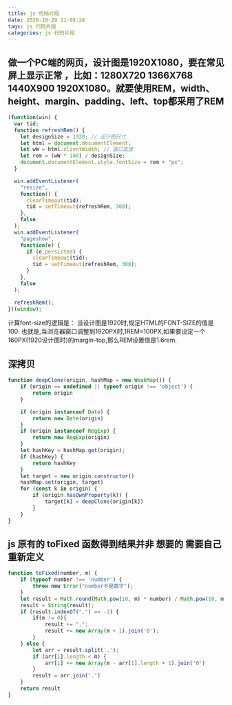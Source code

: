 ```yaml
---
title: js 代码片段
date: 2020-10-29 11:05:28
tags: js 代码片段
categories: js 代码片段
---
```


## 做一个PC端的网页，设计图是1920X1080，要在常见屏上显示正常 ，比如：1280X720 1366X768 1440X900 1920X1080。就要使用REM，width、height、margin、padding、left、top都采用了REM

``` javascript
(function(win) {
  var tid;
  function refreshRem() {
    let designSize = 1920; // 设计图尺寸
    let html = document.documentElement;
    let wW = html.clientWidth; // 窗口宽度
    let rem = (wW * 100) / designSize;
    document.documentElement.style.fontSize = rem + "px";
  }

  win.addEventListener(
    "resize",
    function() {
      clearTimeout(tid);
      tid = setTimeout(refreshRem, 300);
    },
    false
  );
  win.addEventListener(
    "pageshow",
    function(e) {
      if (e.persisted) {
        clearTimeout(tid);
        tid = setTimeout(refreshRem, 300);
      }
    },
    false
  );

  refreshRem();
})(window);
```

计算font-size的逻辑是：
当设计图是1920时,规定HTML的FONT-SIZE的值是100. 也就是,当浏览器窗口调整到1920PX时,1REM=100PX,如果要设定一个160PX(1920设计图时)的margin-top,那么REM设置值是1.6rem.

## 深拷贝

``` javascript
function deepClone(origin, hashMap = new WeakMap()) {
    if (origin == undefined || typeof origin !== 'object') {
        return origin
    }

    if (origin instanceof Date) {
        return new Date(origin)
    }
    if (origin instanceof RegExp) {
        return new RegExp(origin)
    }
    let hashKey = hashMap.get(origin);
    if (hashKey) {
        return hashKey
    }
    let target = new origin.constructor()
    hashMap.set(origin, target)
    for (const k in origin) {
        if (origin.hasOwnProperty(k)) {
            target[k] = deepClone(origin[k])
        }
    }
}
```

## js 原有的 toFixed 函数得到结果并非 想要的 需要自己重新定义

``` javascript
function toFixed(number, m) {
    if (typeof number !== 'number') {
        throw new Error("number不是数字");
    }
    let result = Math.round(Math.pow(10, m) * number) / Math.pow(10, m);
    result = String(result);
    if (result.indexOf(".") == -1) {
        if(m != 0){
            result += ".";
            result += new Array(m + 1).join('0');
        }
    } else {
        let arr = result.split('.');
        if (arr[1].length < m) {
            arr[1] += new Array(m - arr[1].length + 1).join('0')
        }
        result = arr.join('.')
    }
    return result
}
```
